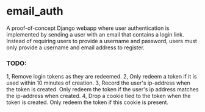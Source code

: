 email_auth
==========

A proof-of-concept Django webapp where user authentication is implemented by sending a user with an email that contains a login link. Instead of requiring users to provide a username and password, users must only provide a username and email address to register.

### TODO:
1, Remove login tokens as they are redeemed.
2, Only redeem a token if it is used within 10 minutes of creation.
3, Record the user's ip-address when the token is created. Only redeem the token if the user's ip address matches the ip-address when created.
4, Drop a cookie tied to the token when the token is created. Only redeem the token if this cookie is present.
